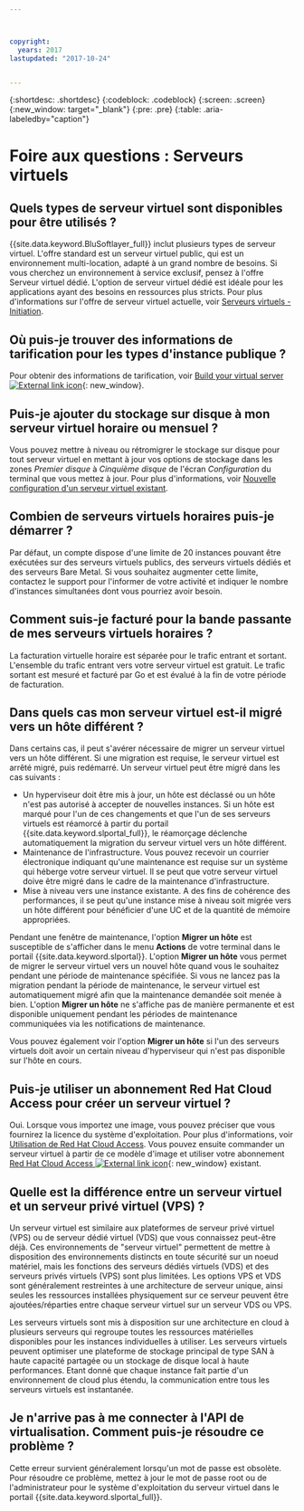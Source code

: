 ```yaml
---



copyright:
  years: 2017
lastupdated: "2017-10-24"


---
```


{:shortdesc: .shortdesc}
{:codeblock: .codeblock}
{:screen: .screen}
{:new_window: target="_blank"}
{:pre: .pre}
{:table: .aria-labeledby="caption"}


# Foire aux questions : Serveurs virtuels  

## Quels types de serveur virtuel sont disponibles pour être utilisés ?
{{site.data.keyword.BluSoftlayer_full}} inclut plusieurs types de serveur virtuel. L'offre standard est un serveur virtuel public, qui est un environnement multi-location, adapté à un grand nombre de besoins. Si vous cherchez un environnement à service exclusif, pensez à l'offre Serveur virtuel dédié. L'option de serveur virtuel dédié est idéale pour les applications ayant des besoins en ressources plus stricts. Pour plus d'informations sur l'offre de serveur virtuel actuelle, voir [Serveurs virtuels - Initiation](../vsi/vsi_index.html).

## Où puis-je trouver des informations de tarification pour les types d'instance publique ?
Pour obtenir des informations de tarification, voir [Build your virtual server ![External link icon](../icons/launch-glyph.svg "External link icon")](https://www.ibm.com/cloud-computing/bluemix/virtual-servers){: new_window}.

## Puis-je ajouter du stockage sur disque à mon serveur virtuel horaire ou mensuel ?
Vous pouvez mettre à niveau ou rétromigrer le stockage sur disque pour tout serveur virtuel en mettant à jour vos options de stockage dans les zones *Premier disque* à *Cinquième disque* de l'écran *Configuration* du terminal que vous mettez à jour. Pour plus d'informations, voir [Nouvelle configuration d'un serveur virtuel existant](../vsi/vsi_reconfigure.html).

## Combien de serveurs virtuels horaires puis-je démarrer ?

Par défaut, un compte dispose d'une limite de 20 instances pouvant être exécutées sur des serveurs virtuels publics, des serveurs virtuels dédiés et des serveurs Bare Metal.  Si vous souhaitez augmenter cette limite, contactez le support pour l'informer de votre activité et indiquer le nombre d'instances simultanées dont vous pourriez avoir besoin.

## Comment suis-je facturé pour la bande passante de mes serveurs virtuels horaires ?

La facturation virtuelle horaire est séparée pour le trafic entrant et sortant. L'ensemble du trafic entrant vers votre serveur virtuel est gratuit. Le trafic sortant est mesuré et facturé par Go et est évalué à la fin de votre période de facturation.

## Dans quels cas mon serveur virtuel est-il migré vers un hôte différent ? 

Dans certains cas, il peut s'avérer nécessaire de migrer un serveur virtuel vers un hôte différent. Si une migration est requise, le serveur virtuel est arrêté migré, puis redémarré. Un serveur virtuel peut être migré dans les cas suivants :

* Un hyperviseur doit être mis à jour, un hôte est déclassé ou un hôte n'est pas autorisé à accepter de nouvelles instances. Si un hôte est marqué pour l'un de ces changements et que l'un de ses serveurs virtuels est réamorcé à partir du portail {{site.data.keyword.slportal_full}}, le réamorçage déclenche automatiquement la migration du serveur virtuel vers un hôte différent. 
* Maintenance de l'infrastructure. Vous pouvez recevoir un courrier électronique indiquant qu'une maintenance est requise sur un système qui héberge votre serveur virtuel. Il se peut que votre serveur virtuel doive être migré dans le cadre de la maintenance d'infrastructure.
* Mise à niveau vers une instance existante. A des fins de cohérence des performances, il se peut qu'une instance mise à niveau soit migrée vers un hôte différent pour bénéficier d'une UC et de la quantité de mémoire appropriées. 

Pendant une fenêtre de maintenance, l'option **Migrer un hôte** est susceptible de s'afficher dans le menu **Actions** de votre terminal dans le portail {{site.data.keyword.slportal}}. L'option **Migrer un hôte** vous permet de migrer le serveur virtuel vers un nouvel hôte quand vous le souhaitez pendant une période de maintenance spécifiée. Si vous ne lancez pas la migration pendant la période de maintenance, le serveur virtuel est automatiquement migré afin que la maintenance demandée soit menée à bien. L'option **Migrer un hôte** ne s'affiche pas de manière permanente et est disponible uniquement pendant les périodes de maintenance communiquées via les notifications de maintenance.

Vous pouvez également voir l'option **Migrer un hôte** si l'un des serveurs virtuels doit avoir un certain niveau d'hyperviseur qui n'est pas disponible sur l'hôte en cours.

## Puis-je utiliser un abonnement Red Hat Cloud Access pour créer un serveur virtuel ? 

Oui. Lorsque vous importez une image, vous pouvez préciser que vous fournirez la licence du système d'exploitation. Pour plus d'informations, voir [Utilisation de Red Hat Cloud Access](../infrastructure/image-templates/use-red-hat-cloud-access.html). Vous pouvez ensuite commander un serveur virtuel à partir de ce modèle d'image et utiliser votre abonnement [Red Hat Cloud Access ![External link icon](../icons/launch-glyph.svg "External link icon")](https://www.redhat.com/en/technologies/cloud-computing/cloud-access){: new_window} existant.

## Quelle est la différence entre un serveur virtuel et un serveur privé virtuel (VPS) ?

Un serveur virtuel est similaire aux plateformes de serveur privé virtuel (VPS) ou de serveur dédié virtuel (VDS) que vous connaissez peut-être déjà. Ces environnements de "serveur virtuel" permettent de mettre à disposition des environnements distincts en toute sécurité sur un noeud matériel, mais les fonctions des serveurs dédiés virtuels (VDS) et des serveurs privés virtuels (VPS) sont plus limitées. Les options VPS et VDS sont généralement restreintes à une architecture de serveur unique, ainsi seules les ressources installées physiquement sur ce serveur peuvent être ajoutées/réparties entre chaque serveur virtuel sur un serveur VDS ou VPS.

Les serveurs virtuels sont mis à disposition sur une architecture en cloud à plusieurs serveurs qui regroupe toutes les ressources matérielles disponibles pour les instances individuelles à utiliser. Les serveurs virtuels peuvent optimiser une plateforme de stockage principal de type SAN à haute capacité partagée ou un stockage de disque local à haute performances. Etant donné que chaque instance fait partie d'un environnement de cloud plus étendu, la communication entre tous les serveurs virtuels est instantanée.

## Je n'arrive pas à me connecter à l'API de virtualisation. Comment puis-je résoudre ce problème ?

Cette erreur survient généralement lorsqu'un mot de passe est obsolète. Pour résoudre ce problème, mettez à jour le mot de passe root ou de l'administrateur pour le système d'exploitation du serveur virtuel dans le portail {{site.data.keyword.slportal_full}}.
